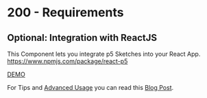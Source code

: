 # 200 - Requirements


## Optional: Integration with ReactJS

This Component lets you integrate p5 Sketches into your React App.
https://www.npmjs.com/package/react-p5

[DEMO](https://codesandbox.io/s/k09k8knxz5)

For Tips and [Advanced Usage](https://levelup.gitconnected.com/integrating-p5-sketches-into-your-react-app-de44a8c74e91) you can read this [Blog Post](https://levelup.gitconnected.com/integrating-p5-sketches-into-your-react-app-de44a8c74e91).
